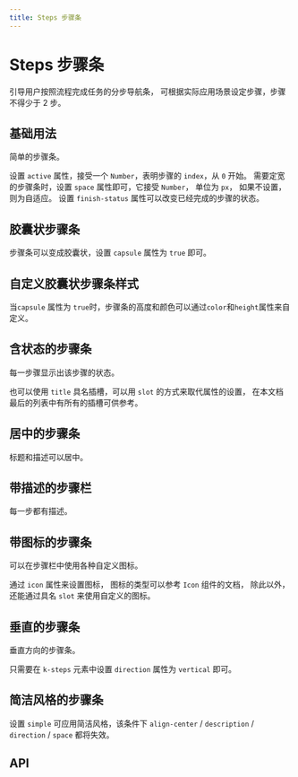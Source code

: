 ```yaml
---
title: Steps 步骤条
---
```


# Steps 步骤条

引导用户按照流程完成任务的分步导航条， 可根据实际应用场景设定步骤，步骤不得少于 2 步。

## 基础用法

简单的步骤条。

设置 `active` 属性，接受一个 `Number`，表明步骤的 `index`，从 `0` 开始。 需要定宽的步骤条时，设置 `space` 属性即可，它接受 `Number`， 单位为 `px`， 如果不设置，则为自适应。 设置 `finish-status` 属性可以改变已经完成的步骤的状态。

<demo-preview2 path="./basic.vue" />

## 胶囊状步骤条

步骤条可以变成胶囊状，设置 `capsule` 属性为 `true` 即可。

<demo-preview2 path="./capsuleSteps.vue" />

## 自定义胶囊状步骤条样式

当`capsule` 属性为 `true`时，步骤条的高度和颜色可以通过`color`和`height`属性来自定义。

<demo-preview2 path="./customCapsuleSteps.vue" />

## 含状态的步骤条

每一步骤显示出该步骤的状态。

也可以使用 `title` 具名插槽，可以用 `slot` 的方式来取代属性的设置， 在本文档最后的列表中有所有的插槽可供参考。

<demo-preview2 path="./withStatus.vue" />

## 居中的步骤条

标题和描述可以居中。

<demo-preview2 path="./centered.vue" />

## 带描述的步骤栏

每一步都有描述。

<demo-preview2 path="./withDescription.vue" />

## 带图标的步骤条

可以在步骤栏中使用各种自定义图标。

通过 `icon` 属性来设置图标， 图标的类型可以参考 `Icon` 组件的文档， 除此以外，还能通过具名 `slot` 来使用自定义的图标。

<demo-preview2 path="./withIcon.vue" />

## 垂直的步骤条

垂直方向的步骤条。

只需要在 `k-steps` 元素中设置 `direction` 属性为 `vertical` 即可。

<demo-preview2 path="./vertical.vue" />

## 简洁风格的步骤条

设置 `simple` 可应用简洁风格，该条件下 `align-center` / `description` / `direction` / `space` 都将失效。

<demo-preview2 path="./simple.vue" />

## API

<API src="./steps.json" lang="zh"></API>

<API src="./step.json" lang="zh"></API>
